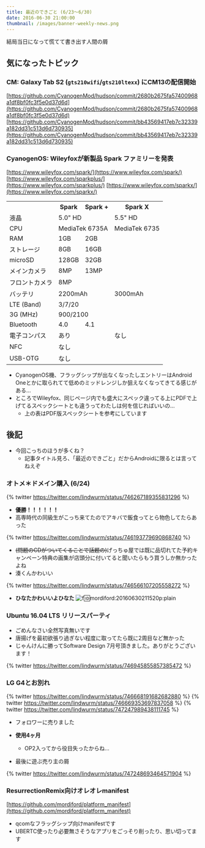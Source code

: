 ```yaml
---
title: 最近のできごと (6/23〜6/30)
date: 2016-06-30 21:00:00
thumbnail: /images/banner-weekly-news.png
---
```


結局当日になって慌てて書き出す人間の屑

<!--more-->

## 気になったトピック

### CM: Galaxy Tab S2 (`gts210wifi`/`gts210ltexx`) にCM13の配信開始

[https://github.com/CyanogenMod/hudson/commit/2680b2675fa57400968a1df8bf0fc3f5e0d37d6d](https://github.com/CyanogenMod/hudson/commit/2680b2675fa57400968a1df8bf0fc3f5e0d37d6d)
[https://github.com/CyanogenMod/hudson/commit/bb43569417eb7c32339a182dd31c513d6d730935](https://github.com/CyanogenMod/hudson/commit/bb43569417eb7c32339a182dd31c513d6d730935)

### CyanogenOS: Wileyfoxが新製品 Spark ファミリーを発表

[https://www.wileyfox.com/spark/](https://www.wileyfox.com/spark/)
[https://www.wileyfox.com/sparkplus/](https://www.wileyfox.com/sparkplus/)
[https://www.wileyfox.com/sparkx/](https://www.wileyfox.com/sparkx/)

<table>
<tr>
<th></th>
<th>Spark</th>
<th>Spark +</th>
<th>Spark X</th>
</tr>
<tr>
<td>液晶</td>
<td colspan="2">5.0" HD</td>
<td>5.5" HD</td>
</tr>
<tr>
<td>CPU</td>
<td colspan="2">MediaTek 6735A</td>
<td>MediaTek 6735</td>
</tr>
<tr>
<td>RAM</td>
<td>1GB</td>
<td colspan="2">2GB</td>
</tr>
<tr>
<td>ストレージ</td>
<td>8GB</td>
<td colspan="2">16GB</td>
</tr>
<tr>
<td>microSD</td>
<td>128GB</td>
<td colspan="2">32GB</td>
</tr>
<tr>
<td>メインカメラ</td>
<td>8MP</td>
<td colspan="2">13MP</td>
</tr>
<tr>
<td>フロントカメラ</td>
<td colspan="3">8MP</td>
</tr>
<tr>
<td>バッテリ</td>
<td colspan="2">2200mAh</td>
<td>3000mAh</td>
</tr>
<tr>
<td>LTE (Band)</td>
<td colspan="3">3/7/20</td>
</tr>
<tr>
<td>3G (MHz)</td>
<td colspan="3">900/2100</td>
</tr>
<tr>
<td>Bluetooth</td>
<td>4.0</td>
<td colspan="2">4.1</td>
</tr>
<tr>
<td>電子コンパス</td>
<td colspan="2">あり</td>
<td>なし</td>
</tr>
<tr>
<td>NFC</td>
<td colspan="3">なし</td>
</tr>
<tr>
<td>USB-OTG</td>
<td colspan="3">なし</td>
</tr>
</table>

- CyanogenOS機、フラッグシップが出なくなったしエントリーはAndroid Oneとかに取られてて低めのミッドレンジしか狙えなくなってきてる感じがある…
- ところでWileyfox、同じページ内でも盛大にスペック違ってる上にPDFで上げてるスペックシートとも違うってわたしは何を信じればいいの…
    - 上の表はPDF版スペックシートを参考にしています

## 後記

- 今回こっちのほうが多くね？
    - 記事タイトル見ろ、「最近のできごと」だからAndroidに限るとは言ってねえぞ

### オトメ＊ドメイン購入 (6/24)

{% twitter https://twitter.com/lindwurm/status/746267189355831296 %}

- **優勝！！！！！！**
- 高専時代の同級生がこっち来てたのでアキバで飯食ってとら物色してたらあった

{% twitter https://twitter.com/lindwurm/status/746193779690868740 %}

- <del>(問題のCDがついてくることで話題の)</del>げっちゅ屋では既に品切れてた予約キャンペーン特典の画集が店頭分に付いてると聞いたらもう買うしか無かったよね
- 湊くんかわいい

{% twitter https://twitter.com/lindwurm/status/746566107205558272 %}

- **ひなたかわいいよひなた**
![f:id:mordiford:20160630211520p:plain](https://cdn-ak.f.st-hatena.com/images/fotolife/m/mordiford/20160630/20160630211520.png)

### Ubuntu 16.04 LTS リリースパーティ

- ごめんなさい全然写真無いです
- 唐揚げを最初欲張り過ぎない程度に取ってたら既に2周目など無かった
- じゃんけんに勝ってSoftware Design 7月号頂きました。ありがとうございます！

{% twitter https://twitter.com/lindwurm/status/746945855857385472 %}

### LG G4とお別れ

{% twitter https://twitter.com/lindwurm/status/746668191682682880 %}
{% twitter https://twitter.com/lindwurm/status/746669353697837058 %}
{% twitter https://twitter.com/lindwurm/status/747247989438111745 %}

- フォロワーに売りました
- **使用4ヶ月**
    - OP2入ってから役目失ったからね…

- 最後に遊ぶ売り主の屑

{% twitter https://twitter.com/lindwurm/status/747248693464571904 %}

### ResurrectionRemix向けオレオレmanifest

[https://github.com/mordiford/platform_manifest](https://github.com/mordiford/platform_manifest)

- qcomなフラッグシップ向けmanifestです
- UBERTC使ったり必要無さそうなアプリをごっそり削ったり、思い切ってます
